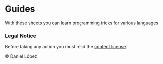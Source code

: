 # Guides
With these sheets you can learn programming tricks for various languages <br>
### Legal Notice
Before taking any action you must read the <a href="https://github.com/Daniellop1/guides/blob/main/LICENSE">content license</a>


© Daniel López
